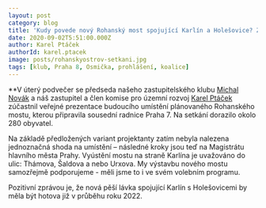 ```yaml
---
layout: post
category: blog
title: 'Kudy povede nový Rohanský most spojující Karlín a Holešovice? Zatím nevíme.'
date: 2020-09-02T5:51:00.000Z
author: Karel Ptáček
authorId: karel.ptacek
image: posts/rohanskyostrov-setkani.jpg
tags: [klub, Praha 8, Osmička, prohlášení, koalice]
---
```


**V úterý podvečer se předseda našeho zastupitelského klubu [Michal Novák](https://praha8.pirati.cz/lide/michal-novak/) a náš zastupitel a člen komise pro územní rozvoj [Karel Ptáček](https://praha8.pirati.cz/lide/karel-ptacek/) zúčastnil veřejné prezentace budoucího umístění plánovaného Rohanského mostu, kterou připravila sousední radnice Praha 7. Na setkání dorazilo okolo 280 obyvatel. 

Na základě předložených variant projektanty zatím nebyla nalezena jednoznačná shoda na umístění – následné kroky jsou teď na Magistrátu hlavního města Prahy. Vyústění mostu na straně Karlína je uvažováno do ulic: Thámova, Šaldova a nebo Urxova. My výstavbu nového mostu samozřejmě podporujeme - měli jsme to i ve svém volebním programu. 

Pozitivní zprávou je, že nová pěší lávka spojující Karlín s Holešovicemi by měla být hotova již v průběhu roku 2022.
